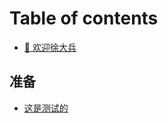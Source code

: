 # Table of contents

* [👋 欢迎徐大兵](README.md)

## 准备 <a href="#zb" id="zb"></a>

* [这是测试的](zb/zhe-shi-ce-shi-de.md)
